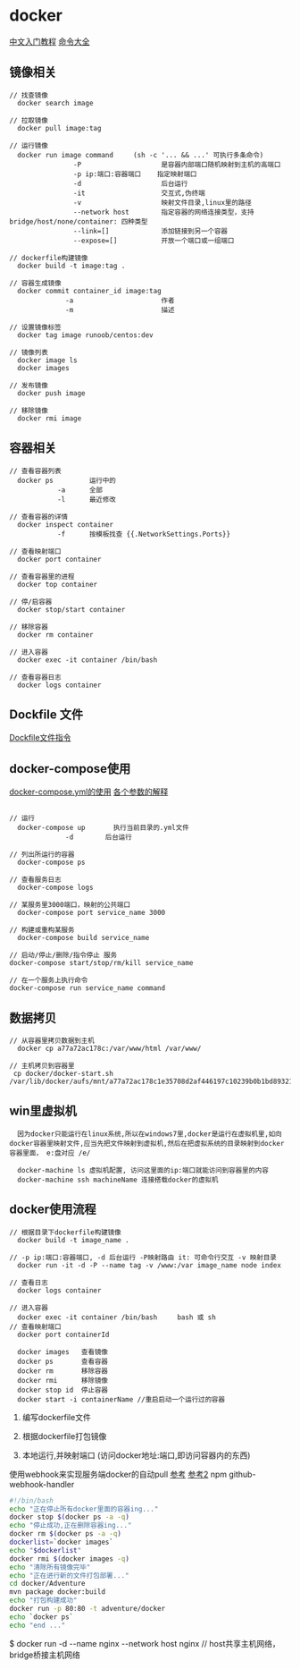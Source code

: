 # docker

[中文入门教程](http://www.docker.org.cn/book/docker/what-is-docker-16.html)
[命令大全](https://www.runoob.com/docker/docker-command-manual.html)

## 镜像相关

``` images
// 找查镜像
  docker search image

// 拉取镜像
  docker pull image:tag

// 运行镜像
  docker run image command     (sh -c '... && ...' 可执行多条命令)
                -P                    是容器内部端口随机映射到主机的高端口
                -p ip:端口:容器端口    指定映射端口  
                -d                    后台运行
                -it                   交互式,伪终端
                -v                    映射文件目录,linux里的路径
                --network host        指定容器的网络连接类型，支持 bridge/host/none/container: 四种类型
                --link=[]             添加链接到另一个容器
                --expose=[]           开放一个端口或一组端口

// dockerfile构建镜像
  docker build -t image:tag .

// 容器生成镜像
  docker commit container_id image:tag
              -a                      作者
              -m                      描述

// 设置镜像标签
  docker tag image runoob/centos:dev

// 镜像列表
  docker image ls
  docker images

// 发布镜像
  docker push image

// 移除镜像
  docker rmi image
```

## 容器相关

``` container
// 查看容器列表
  docker ps         运行中的
            -a      全部
            -l      最近修改

// 查看容器的详情
  docker inspect container
            -f      按模板找查 {{.NetworkSettings.Ports}}

// 查看映射端口
  docker port container

// 查看容器里的进程
  docker top container

// 停/启容器
  docker stop/start container

// 移除容器
  docker rm container

// 进入容器
  docker exec -it container /bin/bash

// 查看容器日志
  docker logs container

```

## Dockfile 文件

[Dockfile文件指令](https://www.cnblogs.com/lighten/p/6900556.html)

## docker-compose使用

[docker-compose.yml的使用](https://www.jianshu.com/p/658911a8cff3)
[各个参数的解释](https://blog.csdn.net/qq_36148847/article/details/79427878)

```docker-compose指令

// 运行
  docker-compose up       执行当前目录的.yml文件
              -d        后台运行

// 列出所运行的容器
  docker-compose ps

// 查看服务日志
  docker-compose logs

// 某服务里3000端口，映射的公共端口
  docker-compose port service_name 3000

// 构建或重构某服务
  docker-compose build service_name

// 启动/停止/删除/指令停止 服务
docker-compose start/stop/rm/kill service_name

// 在一个服务上执行命令
docker-compose run service_name command

```

## 数据拷贝

``` 其他操作
// 从容器里拷贝数据到主机
  docker cp a77a72ac178c:/var/www/html /var/www/

// 主机拷贝到容器里
 cp docker/docker-start.sh /var/lib/docker/aufs/mnt/a77a72ac178c1e35708d2af446197c10239b0b1bd8932104578e334b83eb93a2/root/

```

## win里虚拟机

``` vbox
  因为docker只能运行在linux系统,所以在windows7里,docker是运行在虚拟机里,如向docker容器里映射文件,应当先把文件映射到虚拟机,然后在把虚拟系统的目录映射到docker容器里面， e:盘对应 /e/

  docker-machine ls 虚拟机配置, 访问这里面的ip:端口就能访问到容器里的内容
  docker-machine ssh machineName 连接搭载docker的虚拟机

```

## docker使用流程

``` docker构建时，开始到结束可能使用到的命令
// 根据目录下dockerfile构建镜像
  docker build -t image_name .

// -p ip:端口:容器端口, -d 后台运行 -P映射路由 it: 可命令行交互 -v 映射目录
  docker run -it -d -P --name tag -v /www:/var image_name node index  

// 查看日志
  docker logs container

// 进入容器
  docker exec -it container /bin/bash     bash 或 sh
// 查看映射端口
  docker port containerId
  
  docker images   查看镜像
  docker ps       查看容器
  docker rm       移除容器
  docker rmi      移除镜像
  docker stop id  停止容器
  docker start -i containerName //重启启动一个运行过的容器
```

  1. 编写dockerfile文件

  2. 根据dockerfile打包镜像

  3. 本地运行,并映射端口 (访问docker地址:端口,即访问容器内的东西)

使用webhook来实现服务端docker的自动pull
[参考](https://www.jianshu.com/p/e4cacd775e5b)
[参考2](https://blog.csdn.net/auv1107/article/details/51999592)
npm github-webhook-handler

``` sh 脚本 看koa.sh
#!/bin/bash
echo "正在停止所有docker里面的容器ing..."
docker stop $(docker ps -a -q)
echo "停止成功,正在删除容器ing..."
docker rm $(docker ps -a -q)
dockerlist=`docker images`
echo "$dockerlist"
docker rmi $(docker images -q)
echo "清除所有镜像完毕"
echo "正在进行新的文件打包部署..."
cd docker/Adventure
mvn package docker:build
echo "打包构建成功"
docker run -p 80:80 -t adventure/docker
echo `docker ps`
echo "end ..."
```

$ docker run -d --name nginx --network host nginx // host共享主机网络，bridge桥接主机网络
